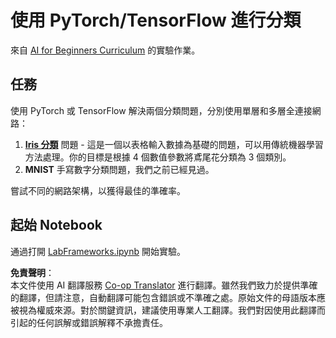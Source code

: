 <!--
CO_OP_TRANSLATOR_METADATA:
{
  "original_hash": "e452d897efb9a89700f41021834cf6e5",
  "translation_date": "2025-08-26T10:35:08+00:00",
  "source_file": "lessons/3-NeuralNetworks/05-Frameworks/lab/README.md",
  "language_code": "mo"
}
-->
# 使用 PyTorch/TensorFlow 進行分類

來自 [AI for Beginners Curriculum](https://github.com/microsoft/ai-for-beginners) 的實驗作業。

## 任務

使用 PyTorch 或 TensorFlow 解決兩個分類問題，分別使用單層和多層全連接網路：

1. **[Iris 分類](https://en.wikipedia.org/wiki/Iris_flower_data_set)** 問題 - 這是一個以表格輸入數據為基礎的問題，可以用傳統機器學習方法處理。你的目標是根據 4 個數值參數將鳶尾花分類為 3 個類別。
2. **MNIST** 手寫數字分類問題，我們之前已經見過。

嘗試不同的網路架構，以獲得最佳的準確率。

## 起始 Notebook

通過打開 [LabFrameworks.ipynb](../../../../../../lessons/3-NeuralNetworks/05-Frameworks/lab/LabFrameworks.ipynb) 開始實驗。

**免責聲明**：  
本文件使用 AI 翻譯服務 [Co-op Translator](https://github.com/Azure/co-op-translator) 進行翻譯。雖然我們致力於提供準確的翻譯，但請注意，自動翻譯可能包含錯誤或不準確之處。原始文件的母語版本應被視為權威來源。對於關鍵資訊，建議使用專業人工翻譯。我們對因使用此翻譯而引起的任何誤解或錯誤解釋不承擔責任。